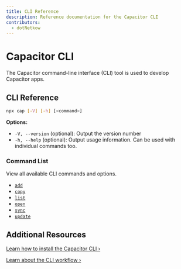 ```yaml
---
title: CLI Reference
description: Reference documentation for the Capacitor CLI
contributors:
  - dotNetkow
---
```


# Capacitor CLI

The Capacitor command-line interface (CLI) tool is used to develop Capacitor apps.

## CLI Reference

```bash
npx cap [-V] [-h] [<command>]
```

<strong>Options:</strong>

- `-V, --version` (optional): Output the version number
- `-h, --help` (optional): Output usage information. Can be used with individual commands too.

### Command List

View all available CLI commands and options.

- [`add`](/docs/cli/add)
- [`copy`](/docs/cli/copy)
- [`list`](/docs/cli/list)
- [`open`](/docs/cli/open)
- [`sync`](/docs/cli/sync)
- [`update`](/docs/cli/update)

## Additional Resources

[Learn how to install the Capacitor CLI &#8250;](/docs/getting-started)

[Learn about the CLI workflow &#8250;](/docs/basics/workflow)
